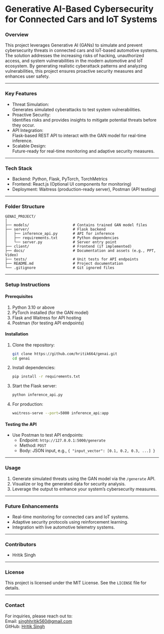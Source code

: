# Generative AI-Based Cybersecurity for Connected Cars and IoT Systems

### Overview
This project leverages Generative AI (GANs) to simulate and prevent cybersecurity threats in connected cars and IoT-based automotive systems. The solution addresses the increasing risks of hacking, unauthorized access, and system vulnerabilities in the modern automotive and IoT ecosystem. By generating realistic cyberattack patterns and analyzing vulnerabilities, this project ensures proactive security measures and enhances user safety.

---

### Key Features
- Threat Simulation:  
   Generates simulated cyberattacks to test system vulnerabilities.  
- Proactive Security:  
   Identifies risks and provides insights to mitigate potential threats before they occur. 
- API Integration:  
   Flask-based REST API to interact with the GAN model for real-time inference.  
- Scalable Design:  
   Future-ready for real-time monitoring and adaptive security measures.

---

### Tech Stack
- Backend: Python, Flask, PyTorch, TorchMetrics  
- Frontend: React.js (Optional UI components for monitoring)
- Deployment: Waitress (production-ready server), Postman (API testing)

---

### Folder Structure
```
GENAI_PROJECT/
│
├── models/                    # Contains trained GAN model files
├── server/                    # Flask backend
│   ├── inference_api.py       # API for inference
│   ├── requirements.txt       # Python dependencies
│   └── server.py              # Server entry point
├── client/                    # Frontend (if implemented)
├── docs/                      # Documentation and assets (e.g., PPT, Video)
├── tests/                     # Unit tests for API endpoints
├── README.md                  # Project documentation
└── .gitignore                 # Git ignored files
```

---

### Setup Instructions

#### Prerequisites
1. Python 3.10 or above  
2. PyTorch installed (for the GAN model)  
3. Flask and Waitress for API hosting  
4. Postman (for testing API endpoints)  

#### Installation
1. Clone the repository:
   ```bash
   git clone https://github.com/hritik664/genai.git
   cd genai
   ```
2. Install dependencies:
   ```bash
   pip install -r requirements.txt
   ```
3. Start the Flask server:
   ```bash
   python inference_api.py
   ```
4. For production:
   ```bash
   waitress-serve --port=5000 inference_api:app
   ```

#### Testing the API
- Use Postman to test API endpoints:
   - Endpoint: `http://127.0.0.1:5000/generate`
   - Method: `POST`
   - Body: JSON input, e.g., `{ "input_vector": [0.1, 0.2, 0.3, ...] }`

---

### Usage
1. Generate simulated threats using the GAN model via the `/generate` API.  
2. Visualize or log the generated data for security analysis.  
3. Leverage the output to enhance your system’s cybersecurity measures.

---

### Future Enhancements
- Real-time monitoring for connected cars and IoT systems.  
- Adaptive security protocols using reinforcement learning.  
- Integration with live automotive telemetry systems.  

---

### Contributors
- Hritik Singh

---

### License
This project is licensed under the MIT License. See the `LICENSE` file for details.

---

### Contact
For inquiries, please reach out to:  
Email: singhhritik560@gmail.com  
GitHub: [Hritik Singh](https://github.com/your-github-profile)
